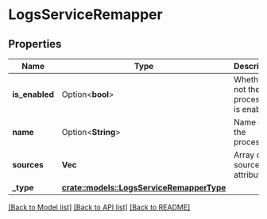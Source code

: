 # LogsServiceRemapper

## Properties

Name | Type | Description | Notes
------------ | ------------- | ------------- | -------------
**is_enabled** | Option<**bool**> | Whether or not the processor is enabled. | [optional][default to false]
**name** | Option<**String**> | Name of the processor. | [optional]
**sources** | **Vec<String>** | Array of source attributes. | 
**_type** | [**crate::models::LogsServiceRemapperType**](LogsServiceRemapperType.md) |  | 

[[Back to Model list]](../README.md#documentation-for-models) [[Back to API list]](../README.md#documentation-for-api-endpoints) [[Back to README]](../README.md)



